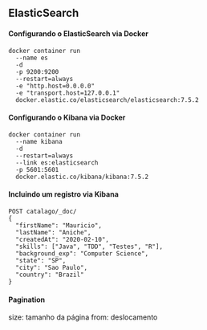 ## ElasticSearch

#### Configurando o ElasticSearch via Docker

```
docker container run 
  --name es 
  -d 
  -p 9200:9200 
  --restart=always 
  -e "http.host=0.0.0.0" 
  -e "transport.host=127.0.0.1" 
  docker.elastic.co/elasticsearch/elasticsearch:7.5.2
```

#### Configurando o Kibana via Docker

```
docker container run 
  --name kibana 
  -d
  --restart=always
  --link es:elasticsearch 
  -p 5601:5601 
  docker.elastic.co/kibana/kibana:7.5.2
```

#### Incluindo um registro via Kibana

```
POST catalago/_doc/
{
  "firstName": "Mauricio",
  "lastName": "Aniche",
  "createdAt": "2020-02-10",
  "skills": ["Java", "TDD", "Testes", "R"],
  "background_exp": "Computer Science",
  "state": "SP",
  "city": "Sao Paulo",
  "country": "Brazil"
}
```

#### Pagination

size: tamanho da página
from: deslocamento


